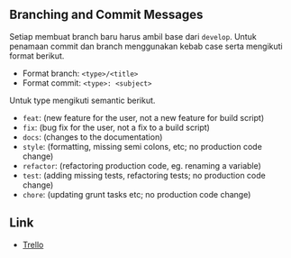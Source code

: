 ## Branching and Commit Messages

Setiap membuat branch baru harus ambil base dari `develop`. Untuk penamaan commit dan branch menggunakan kebab case serta mengikuti format berikut.      
- Format branch: `<type>/<title>`
- Format commit: `<type>: <subject>`

Untuk type mengikuti semantic berikut.
- `feat`: (new feature for the user, not a new feature for build script)
- `fix`: (bug fix for the user, not a fix to a build script)
- `docs`: (changes to the documentation)
- `style`: (formatting, missing semi colons, etc; no production code change)
- `refactor`: (refactoring production code, eg. renaming a variable)
- `test`: (adding missing tests, refactoring tests; no production code change)
- `chore`: (updating grunt tasks etc; no production code change)

## Link
- [Trello](https://trello.com/b/RotegcCH/divisi-it)
